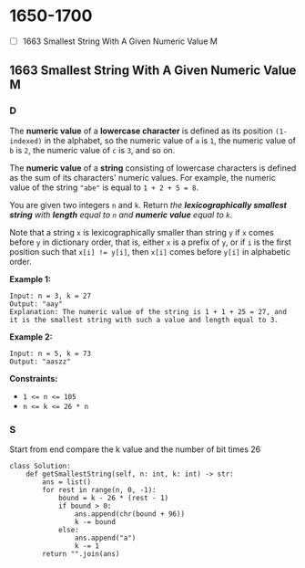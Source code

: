 # 1650-1700

* [ ] 1663 Smallest String With A Given Numeric Value M

## 1663 Smallest String With A Given Numeric Value M

### D



The **numeric value** of a **lowercase character** is defined as its position `(1-indexed)` in the alphabet, so the numeric value of `a` is `1`, the numeric value of `b` is `2`, the numeric value of `c` is `3`, and so on.

The **numeric value** of a **string** consisting of lowercase characters is defined as the sum of its characters' numeric values. For example, the numeric value of the string `"abe"` is equal to `1 + 2 + 5 = 8`.

You are given two integers `n` and `k`. Return _the **lexicographically smallest string** with **length** equal to `n` and **numeric value** equal to `k`._

Note that a string `x` is lexicographically smaller than string `y` if `x` comes before `y` in dictionary order, that is, either `x` is a prefix of `y`, or if `i` is the first position such that `x[i] != y[i]`, then `x[i]` comes before `y[i]` in alphabetic order.

&#x20;

**Example 1:**

```
Input: n = 3, k = 27
Output: "aay"
Explanation: The numeric value of the string is 1 + 1 + 25 = 27, and it is the smallest string with such a value and length equal to 3.
```

**Example 2:**

```
Input: n = 5, k = 73
Output: "aaszz"
```

&#x20;

**Constraints:**

* `1 <= n <= 105`
* `n <= k <= 26 * n`

### S

Start from end compare the k value and the number of bit times 26

```
class Solution:
    def getSmallestString(self, n: int, k: int) -> str:
        ans = list()
        for rest in range(n, 0, -1):
            bound = k - 26 * (rest - 1)
            if bound > 0:
                ans.append(chr(bound + 96))
                k -= bound
            else:
                ans.append("a")
                k -= 1
        return "".join(ans)
```
